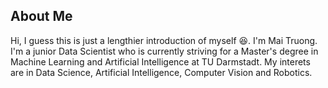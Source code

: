 ## About Me

Hi, I guess this is just a lengthier introduction of myself 😆.
I'm Mai Truong. I'm a junior Data Scientist who is currently striving for a Master's degree in Machine Learning and Artificial Intelligence at TU Darmstadt.
My interets are in Data Science, Artificial Intelligence, Computer Vision and Robotics.